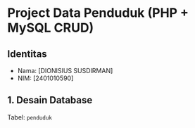 # Project Data Penduduk (PHP + MySQL CRUD)

## Identitas
- Nama: [DIONISIUS SUSDIRMAN]
- NIM: [2401010590]

## 1. Desain Database
Tabel: `penduduk`

